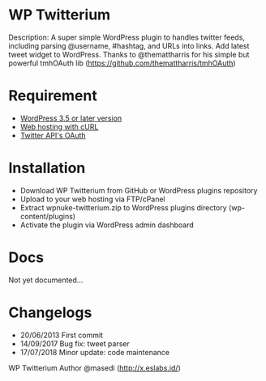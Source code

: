 WP Twitterium
=================

Description: A super simple WordPress plugin to handles twitter feeds, including parsing @username, #hashtag, and URLs into links. Add latest tweet widget to WordPress. Thanks to @themattharris for his simple but powerful tmhOAuth lib (https://github.com/themattharris/tmhOAuth)

Requirement
=================
- [WordPress 3.5 or later version](http://wordpress.org/)
- [Web hosting with cURL](https://my.hawkhost.com/aff.php?aff=1594)
- [Twitter API's OAuth](https://dev.twitter.com/apps/)

Installation
=================
- Download WP Twitterium from GitHub or WordPress plugins repository
- Upload to your web hosting via FTP/cPanel
- Extract wpnuke-twitterium.zip to WordPress plugins directory (wp-content/plugins)
- Activate the plugin via WordPress admin dashboard

Docs
=================
Not yet documented...

Changelogs
=================
- 20/06/2013    First commit
- 14/09/2017    Bug fix: tweet parser
- 17/07/2018    Minor update: code maintenance

WP Twitterium
Author  @masedi (http://x.eslabs.id/)
